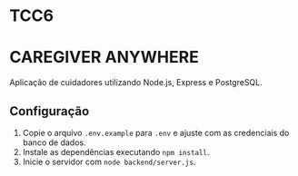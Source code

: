 # TCC6
# CAREGIVER ANYWHERE

Aplicação de cuidadores utilizando Node.js, Express e PostgreSQL.

## Configuração

1. Copie o arquivo `.env.example` para `.env` e ajuste com as credenciais do banco de dados.
2. Instale as dependências executando `npm install`.
3. Inicie o servidor com `node backend/server.js`.
